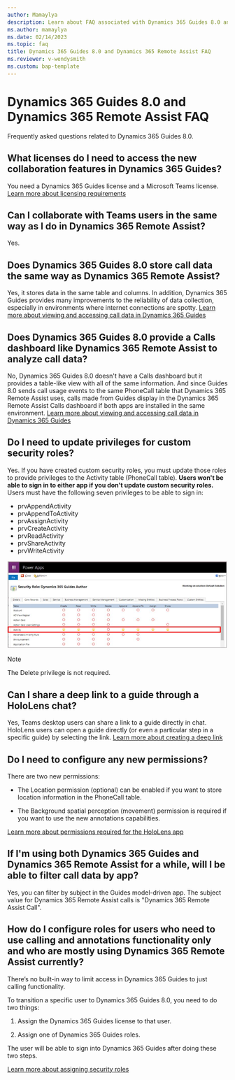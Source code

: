 ```yaml
---
author: Mamaylya
description: Learn about FAQ associated with Dynamics 365 Guides 8.0 and features in common with Dynamics 365 Remote Assist
ms.author: mamaylya
ms.date: 02/14/2023
ms.topic: faq
title: Dynamics 365 Guides 8.0 and Dynamics 365 Remote Assist FAQ
ms.reviewer: v-wendysmith
ms.custom: bap-template
---
```


# Dynamics 365 Guides 8.0 and Dynamics 365 Remote Assist FAQ

Frequently asked questions related to Dynamics 365 Guides 8.0.

## What licenses do I need to access the new collaboration features in Dynamics 365 Guides?

You need a Dynamics 365 Guides license and a Microsoft Teams license. [Learn more about licensing requirements](requirements.md)

## Can I collaborate with Teams users in the same way as I do in Dynamics 365 Remote Assist?

Yes.

## Does Dynamics 365 Guides 8.0 store call data the same way as Dynamics 365 Remote Assist?

Yes, it stores data in the same table and columns. In addition, Dynamics 365 Guides provides many improvements to the reliability of data collection, especially in environments where internet connections are spotty. [Learn more about viewing and accessing call data in Dynamics 365 Guides](call-logging.md)

## Does Dynamics 365 Guides 8.0 provide a Calls dashboard like Dynamics 365 Remote Assist to analyze call data?

No, Dynamics 365 Guides 8.0 doesn't have a Calls dashboard but it provides a table-like view with all of the same information. And since Guides 8.0 sends call usage events to the same PhoneCall table that Dynamics 365 Remote Assist uses, calls made from Guides display in the Dynamics 365 Remote Assist Calls dashboard if both apps are installed in the same environment. [Learn more about viewing and accessing call data in Dynamics 365 Guides](call-logging.md)

## Do I need to update privileges for custom security roles?

Yes. If you have created custom security roles, you must update those roles to provide privileges to the Activity table (PhoneCall table). **Users won't be able to sign in to either app if you don't update custom security roles.** Users must have the following seven privileges to be able to sign in:

- prvAppendActivity
- prvAppendToActivity
- prvAssignActivity
- prvCreateActivity
- prvReadActivity
- prvShareActivity
- prvWriteActivity

![Screenshot of required privileges for Activity table.](media/admin-security-roles-activity-table.JPG "Screenshot of required privileges for Activity table")

> [!NOTE]
> The Delete privilege is not required. 

## Can I share a deep link to a guide through a HoloLens chat?

Yes, Teams desktop users can share a link to a guide directly in chat. HoloLens users can open a guide directly (or even a particular step in a specific guide) by selecting the link. [Learn more about creating a deep link](pc-app-copy-link-guide-step.md)

## Do I need to configure any new permissions?

There are two new permissions: 

- The Location permission (optional) can be enabled if you want to store location information in the PhoneCall table.

- The Background spatial perception (movement) permission is required if you want to use the new annotations capabilities.

[Learn more about permissions required for the HoloLens app](hololens-permissions.md)

## If I'm using both Dynamics 365 Guides and Dynamics 365 Remote Assist for a while, will I be able to filter call data by app?

Yes, you can filter by subject in the Guides model-driven app. The subject value for Dynamics 365 Remote Assist calls is "Dynamics 365 Remote Assist Call".

## How do I configure roles for users who need to use calling and annotations functionality only and who are mostly using Dynamics 365 Remote Assist currently?

There’s no built-in way to limit access in Dynamics 365 Guides to just calling functionality.

To transition a specific user to Dynamics 365 Guides 8.0, you need to do two things:

1. Assign the Dynamics 365 Guides license to that user.

2. Assign one of Dynamics 365 Guides roles.

The user will be able to sign into Dynamics 365 Guides after doing these two steps.

[Learn more about assigning security roles](assign-role.md)
